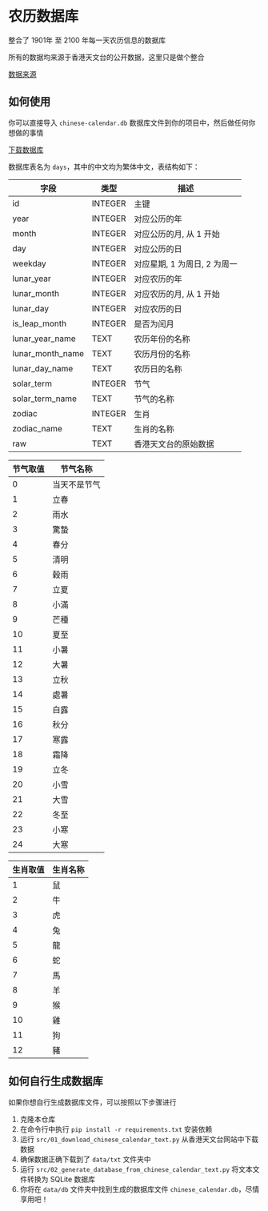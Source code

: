 # 农历数据库

整合了 1901年 至 2100 年每一天农历信息的数据库

所有的数据均来源于香港天文台的公开数据，这里只是做个整合

[数据来源](https://www.hko.gov.hk/tc/gts/time/conversion1_text.htm)

## 如何使用

你可以直接导入 `chinese-calendar.db` 数据库文件到你的项目中，然后做任何你想做的事情

[下载数据库](https://github.com/CreeperSan/chinese-calendar-database/releases)

数据库表名为 `days`，其中的中文均为繁体中文，表结构如下：

| 字段               | 类型      | 描述                 |
|------------------|---------|--------------------|
| id               | INTEGER | 主键                 |
| year             | INTEGER | 对应公历的年             |
| month            | INTEGER | 对应公历的月, 从 1 开始     |
| day              | INTEGER | 对应公历的日             |
| weekday          | INTEGER | 对应星期, 1 为周日, 2 为周一 |
| lunar_year       | INTEGER | 对应农历的年             |
| lunar_month      | INTEGER | 对应农历的月, 从 1 开始     |
| lunar_day        | INTEGER | 对应农历的日             |
| is_leap_month    | INTEGER | 是否为闰月              |
| lunar_year_name  | TEXT    | 农历年份的名称            |
| lunar_month_name | TEXT    | 农历月份的名称            |
| lunar_day_name   | TEXT    | 农历日的名称             |
| solar_term       | INTEGER | 节气                 |
| solar_term_name  | TEXT    | 节气的名称              |
| zodiac           | INTEGER | 生肖                 |
| zodiac_name      | TEXT    | 生肖的名称              |
| raw              | TEXT    | 香港天文台的原始数据         |


| 节气取值 | 节气名称   |
|------|--------|
| 0    | 当天不是节气 |
| 1    | 立春     |
| 2    | 雨水     |
| 3    | 驚蟄     |
| 4    | 春分     |
| 5    | 清明     |
| 6    | 穀雨     |
| 7    | 立夏     |
| 8    | 小滿     |
| 9    | 芒種     |
| 10   | 夏至     |
| 11   | 小暑     |
| 12   | 大暑     |
| 13   | 立秋     |
| 14   | 處暑     |
| 15   | 白露     |
| 16   | 秋分     |
| 17   | 寒露     |
| 18   | 霜降     |
| 19   | 立冬     |
| 20   | 小雪     |
| 21   | 大雪     |
| 22   | 冬至     |
| 23   | 小寒     |
| 24   | 大寒     |

| 生肖取值 | 生肖名称 |
|------|------|
| 1    | 鼠    |
| 2    | 牛    |
| 3    | 虎    |
| 4    | 兔    |
| 5    | 龍    |
| 6    | 蛇    |
| 7    | 馬    |
| 8    | 羊    |
| 9    | 猴    |
| 10   | 雞    |
| 11   | 狗    |
| 12   | 豬    |

## 如何自行生成数据库

如果你想自行生成数据库文件，可以按照以下步骤进行

1. 克隆本仓库
2. 在命令行中执行 `pip install -r requirements.txt` 安装依赖
3. 运行 `src/01_download_chinese_calendar_text.py` 从香港天文台网站中下载数据
4. 确保数据正确下载到了 `data/txt` 文件夹中
5. 运行 `src/02_generate_database_from_chinese_calendar_text.py` 将文本文件转换为 SQLite 数据库
6. 你将在 `data/db` 文件夹中找到生成的数据库文件 `chinese_calendar.db`，尽情享用吧！
